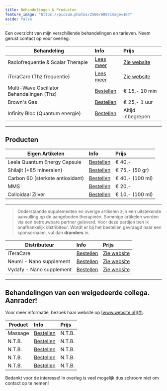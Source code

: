 ```yaml
---
title: Behandelingen & Producten
feature_image: "https://picsum.photos/2560/600?image=104"
aside: false
---
```


Een overzicht van mijn verschillende behandelingen en tarieven. Neem gerust contact op voor overleg.

| **Behandeling** | **Info** | **Prijs** |
|--------|:-------|:-------|
| Radiofrequentie & Scalar Therapie | [Lees meer](http://#/) | [Zie website](https://vidafyglobal.com/dranders) 
| iTeraCare (Thz frequentie) | [Lees meer](http://#/)  | [Zie website](https://dokteranders.neumie.com/) 
| Multi-Wave Oscillator Behandelingen (Thz) | [Bestellen](#/contact/) | € 15,- 10 min
| Brown's Gas | [Bestellen](https://vidafyglobal.com/dranders) | € 25,- 1 uur 
| Infinity Bloc (Quantum energie) | [Bestellen](#/contact/) | Altijd inbegrepen

---

## Producten

| **Eigen Artikelen** | **Info** | **Prijs** |
|--------|:-------|:-------|
| Leela Quantum Energy Capsule | [Bestellen](https://www.thzforyou.nl/producten-thz/) | € 40,-
| Shilajit (+85 mineralen) | [Bestellen](https://dokteranders.neumi.com/) | € 75,- (50 gr)
| Carbon 60 (sterkste antioxidant) | [Bestellen](/contact/) | € 40,- (100 ml)
| MMS | [Bestellen](https://vidafyglobal.com/dranders) | € 20,-
| Colloidaal Zilver | [Bestellen](/contact/)  | € 10,- (100 ml)

---

> Onderstaande supplementen en overige artikelen zijn een uitstekende aanvulling op de aangeboden therapieën. Sommige artikelen worden via een betrouwbare partner geleverd. Voor deze partijen ben ik onafhankelijk distribiteur. Wordt er bij het bestellen gevraagd naar een sponsornaam, vul dan **dranders** in.

| **Distributeur** | **Info** | **Prijs** |
|--------|:-------|:-------|
| iTeraCare | [Bestellen](https://www.thzforyou.nl/producten-thz/) | [Zie website](https://vidafyglobal.com/dranders)
| Neumi - Nano supplement | [Bestellen](https://dokteranders.neumi.com/) | [Zie website](https://dokteranders.neumie.com/)
| Vydafy - Nano supplement | [Bestellen](https://vidafyglobal.com/dranders) | [Zie website](https://vidafyglobal.com/dranders) 

--- 

## Behandelingen van een welgedeerde collega. Aanrader!
Voor meer informatie, bezoek haar website op [www.website.nl](#).

| **Product** | **Info** | **Prijs** |
|--------|:-------|:-------|
| Massage | [Bestellen](https://www.thzforyou.nl/producten-thz/) | N.T.B. 
| N.T.B. | [Bestellen](https://dokteranders.neumi.com/) | N.T.B. 
| N.T.B. | [Bestellen](/contact/) | N.T.B. 
| N.T.B. | [Bestellen](https://vidafyglobal.com/dranders) | N.T.B. 
| N.T.B. | [Bestellen](/contact/) | N.T.B. 


Bedankt voor de interesse! In overleg is veel mogelijk dus schroom niet om contact op te nemen! 

